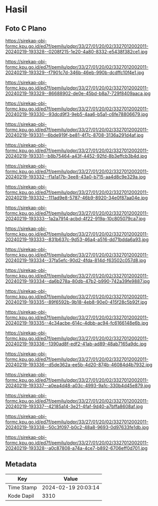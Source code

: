 # Hasil

## Foto C Plano

https://sirekap-obj-formc.kpu.go.id/ed7f/pemilu/pdpr/33/27/01/20/02/3327012002011-20240219-193328--0208f215-1e20-4a80-8332-e5438f382ce1.jpg

https://sirekap-obj-formc.kpu.go.id/ed7f/pemilu/pdpr/33/27/01/20/02/3327012002011-20240219-193329--f7901c7d-346b-46eb-990b-dcdffc10f4e1.jpg

https://sirekap-obj-formc.kpu.go.id/ed7f/pemilu/pdpr/33/27/01/20/02/3327012002011-20240219-193329--86688902-de0e-45bd-b8a7-729f8409aaca.jpg

https://sirekap-obj-formc.kpu.go.id/ed7f/pemilu/pdpr/33/27/01/20/02/3327012002011-20240219-193330--93dcd9f3-9eb5-4aa6-b5a1-c6fe78806679.jpg

https://sirekap-obj-formc.kpu.go.id/ed7f/pemilu/pdpr/33/27/01/20/02/3327012002011-20240219-193331--6bde919f-be81-4f7c-8708-3136a291d4af.jpg

https://sirekap-obj-formc.kpu.go.id/ed7f/pemilu/pdpr/33/27/01/20/02/3327012002011-20240219-193331--b8b75464-a43f-4452-92fd-8b3effcb3b4d.jpg

https://sirekap-obj-formc.kpu.go.id/ed7f/pemilu/pdpr/33/27/01/20/02/3327012002011-20240219-193332--f1a1a17b-3ee8-43a0-b715-aa4d8c9e329a.jpg

https://sirekap-obj-formc.kpu.go.id/ed7f/pemilu/pdpr/33/27/01/20/02/3327012002011-20240219-193332--111ad9e8-5787-46b9-8920-34e0f87aa04e.jpg

https://sirekap-obj-formc.kpu.go.id/ed7f/pemilu/pdpr/33/27/01/20/02/3327012002011-20240219-193333--1a2a7914-acbd-4f22-919a-10c805079ca7.jpg

https://sirekap-obj-formc.kpu.go.id/ed7f/pemilu/pdpr/33/27/01/20/02/3327012002011-20240219-193333--831b637c-9d53-46a4-a516-dd71bdda6a93.jpg

https://sirekap-obj-formc.kpu.go.id/ed7f/pemilu/pdpr/33/27/01/20/02/3327012002011-20240219-193334--37fa5efc-90d2-4fda-814d-f63502c057d8.jpg

https://sirekap-obj-formc.kpu.go.id/ed7f/pemilu/pdpr/33/27/01/20/02/3327012002011-20240219-193334--da6b278a-80db-47b2-b990-742a39fe9887.jpg

https://sirekap-obj-formc.kpu.go.id/ed7f/pemilu/pdpr/33/27/01/20/02/3327012002011-20240219-193335--89f6592b-9b18-4eb8-90e0-415f28c5b92f.jpg

https://sirekap-obj-formc.kpu.go.id/ed7f/pemilu/pdpr/33/27/01/20/02/3327012002011-20240219-193335--4c34acbe-614c-4dbb-ac94-fc6166148e6b.jpg

https://sirekap-obj-formc.kpu.go.id/ed7f/pemilu/pdpr/33/27/01/20/02/3327012002011-20240219-193336--1390ad8f-edf2-41ab-ad89-48ab7165a9dc.jpg

https://sirekap-obj-formc.kpu.go.id/ed7f/pemilu/pdpr/33/27/01/20/02/3327012002011-20240219-193336--d5de362a-ee5b-4d20-874b-46084d4b7932.jpg

https://sirekap-obj-formc.kpu.go.id/ed7f/pemilu/pdpr/33/27/01/20/02/3327012002011-20240219-193337--a0ea4d48-a03c-4993-9a1c-330b4d45e879.jpg

https://sirekap-obj-formc.kpu.go.id/ed7f/pemilu/pdpr/33/27/01/20/02/3327012002011-20240219-193337--42185a14-3e21-4faf-9d40-a7bffa8608af.jpg

https://sirekap-obj-formc.kpu.go.id/ed7f/pemilu/pdpr/33/27/01/20/02/3327012002011-20240219-193338--50c3f097-b0c2-48a8-9693-0d97633fe1db.jpg

https://sirekap-obj-formc.kpu.go.id/ed7f/pemilu/pdpr/33/27/01/20/02/3327012002011-20240219-193328--a0c87808-a74a-4ce7-b892-6706eff0d701.jpg


## Metadata

| Key        | Value               |
| ---------- | ------------------- |
| Time Stamp | 2024-02-19 20:03:14 |
| Kode Dapil | 3310                |



